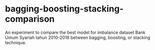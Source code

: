 # bagging-boosting-stacking-comparison

An experiment to compare the best model for imbalance dataset Bank Umum Syariah tahun 2010-2016 between bagging, boosting, or stacking technique.
